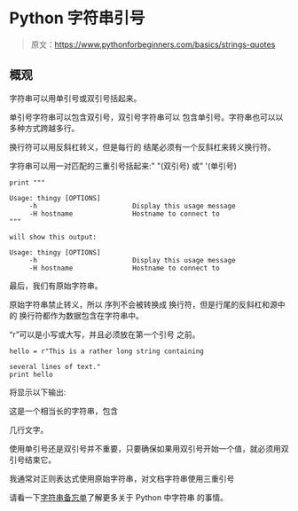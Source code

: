# Python 字符串引号

> 原文：<https://www.pythonforbeginners.com/basics/strings-quotes>

## 概观

字符串可以用单引号或双引号括起来。

单引号字符串可以包含双引号，双引号字符串可以
包含单引号。字符串也可以以多种方式跨越多行。

换行符可以用反斜杠转义，但是每行的
结尾必须有一个反斜杠来转义换行符。

字符串可以用一对匹配的三重引号括起来:" "(双引号)
或" '(单引号)

```
print """

Usage: thingy [OPTIONS]
     -h                        Display this usage message
     -H hostname               Hostname to connect to
"""

will show this output:

Usage: thingy [OPTIONS]
     -h                        Display this usage message
     -H hostname               Hostname to connect to 
```

最后，我们有原始字符串。

原始字符串禁止转义，所以
序列不会被转换成
换行符，但是行尾的反斜杠和源中的
换行符都作为数据包含在字符串中。

“r”可以是小写或大写，并且必须放在第一个引号
之前。

```
hello = r"This is a rather long string containing

several lines of text."
print hello 
```

将显示以下输出:

这是一个相当长的字符串，包含

几行文字。

使用单引号还是双引号并不重要，只要确保如果用双引号开始一个值，就必须用双引号结束它。

我通常对正则表达式使用原始字符串，对文档字符串使用三重引号

请看一下[字符串备忘单](https://www.pythonforbeginners.com/basics/strings "strings")了解更多关于 Python 中字符串
的事情。